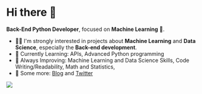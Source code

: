 # Hi there 👋

**Back-End Python Developer**, focused on **Machine Learning** 🤖.
 
- 👨‍💻 I'm strongly interested in projects about **Machine Learning** and **Data Science**, especially the **Back-end development**.
- 🎯 Currently Learning: APIs, Advanced Python programming
- 💪 Always Improving:  Machine Learning and Data Science Skills, Code Writing/Readability, Math and Statistics,
- 💭 Some more: [Blog](https://draperkm.github.io/blog/) and [Twitter](https://twitter.com/JeanCharlesK)

<!--
**draperkm/draperkm** is a ✨ _special_ ✨ repository because its `README.md` (this file) appears on your GitHub profile.

Here are some ideas to get you started:

- 🔭 I’m currently working on ...
- 🌱 I’m currently learning ...
- 👯 I’m looking to collaborate on ...
- 🤔 I’m looking for help with ...
- 💬 Ask me about ...
- 📫 How to reach me: ...
- 😄 Pronouns: ...
- ⚡ Fun fact: ...
-->

<!-- 
The following line is the COUNTER: please refer to : https://github.com/antonkomarev/github-profile-views-counter
-->

![](https://komarev.com/ghpvc/?username=draperkm)

